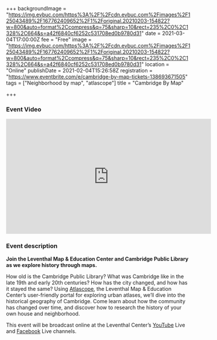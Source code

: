 +++
backgroundImage = "https://img.evbuc.com/https%3A%2F%2Fcdn.evbuc.com%2Fimages%2F125043489%2F167762409652%2F1%2Foriginal.20210203-154822?w=800&auto=format%2Ccompress&q=75&sharp=10&rect=235%2C0%2C1328%2C664&s=a42f6840cf6252c531708ed0b9780d31"
date = 2021-03-04T17:00:00Z
fee = "Free"
image = "https://img.evbuc.com/https%3A%2F%2Fcdn.evbuc.com%2Fimages%2F125043489%2F167762409652%2F1%2Foriginal.20210203-154822?w=800&auto=format%2Ccompress&q=75&sharp=10&rect=235%2C0%2C1328%2C664&s=a42f6840cf6252c531708ed0b9780d31"
location = "Online"
publishDate = 2021-02-04T15:26:58Z
registration = "https://www.eventbrite.com/e/cambridge-by-map-tickets-138693671505"
tags = ["Neighborhood by map", "atlascope"]
title = "Cambridge By Map"

+++
### Event Video

<iframe width="560" height="315" src="https://www.youtube.com/embed/riD6_FDWuYw" frameborder="0" allow="accelerometer; autoplay; clipboard-write; encrypted-media; gyroscope; picture-in-picture" allowfullscreen></iframe>

### Event description

**Join the Leventhal Map & Education Center and Cambridge Public Library as we explore history through maps.**

How old is the Cambridge Public Library? What was Cambridge like in the late 19th and early 20th centuries? How has the city changed, and how has it stayed the same? Using [Atlascope](https://atlascope.leventhalmap.org/), the Leventhal Map & Education Center’s user-friendly portal for exploring urban atlases, we’ll dive into the historical geography of Cambridge. Come learn about how the community has changed over time, and discover how to research the history of your own house and neighborhood.

This event will be broadcast online at the Leventhal Center’s [YouTube](https://www.youtube.com/channel/UCb7XDT7zQeq493V8E6SNw-g) Live and [Facebook](https://www.facebook.com/bplmaps/videos/?ref=page_internal) Live channels.